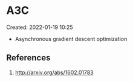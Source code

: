 # A3C
Created: 2022-01-19 10:25

* Asynchronous gradient descent optimization
## References
1. http://arxiv.org/abs/1602.01783